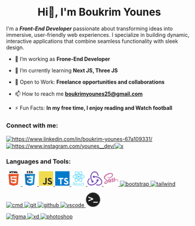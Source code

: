 <h1 align="center">Hi👋, I'm Boukrim Younes</h1>

I'm a ***Front-End Developer*** passionate about transforming ideas into immersive, user-friendly web experiences. I specialize in building dynamic, interactive applications that combine seamless functionality with sleek design.

- 🔭 I’m working as **Frone-End Developer**

- 🌱 I’m currently learning **Next JS, Three JS**

- 💼 Open to Work: **Freelance opportunities and collaborations**

- 📫 How to reach me **boukrimyounes25@gmail.com**

- ⚡ Fun Facts: **In my free time, I enjoy reading and Watch football**


<h3 align="left">Connect with me:</h3>

<p align="left">  
 <a href="https://www.linkedin.com/in/boukrim-younes-67a109331/" target="blank"><img align="center" src="https://raw.githubusercontent.com/rahuldkjain/github-profile-readme-generator/master/src/images/icons/Social/linked-in-alt.svg" alt="https://www.linkedin.com/in/boukrim-younes-67a109331/" height="30" width="40" /></a>
<a href="https://www.instagram.com/younes__dev/" target="blank"><img align="center" src="https://raw.githubusercontent.com/rahuldkjain/github-profile-readme-generator/master/src/images/icons/Social/instagram.svg" alt="https://www.instagram.com/younes__dev/" height="30" width="40" /></a><a href="https://x.com/younesboukrim" target="blank"><img align="center" src="https://cdn.iconscout.com/icon/free/png-512/free-twitter-x-icon-download-in-svg-png-gif-file-formats--logo-social-media-logos-pack-icons-7740647.png?f=webp&w=512" alt="x" height="70" width="70" /></a>
</p>


<h3 align="left">Languages and Tools:</h3>

<p align="left"> 

<a href="https://www.w3.org/html/" target="_blank" rel="noreferrer"> <img src="https://raw.githubusercontent.com/devicons/devicon/master/icons/html5/html5-original-wordmark.svg" alt="html5" width="40" height="40"/> </a>     <a href="https://www.w3schools.com/css/" target="_blank" rel="noreferrer"><img src="https://raw.githubusercontent.com/devicons/devicon/master/icons/css3/css3-original-wordmark.svg" alt="css3" width="40" height="40"/> </a>     <a href="https://developer.mozilla.org/en-US/docs/Web/JavaScript" target="_blank" rel="noreferrer"> <img src="https://raw.githubusercontent.com/devicons/devicon/master/icons/javascript/javascript-original.svg" alt="javascript" width="40" height="40"/> </a>     <a href="https://www.typescriptlang.org/" target="_blank" rel="noreferrer"> <img src="https://raw.githubusercontent.com/devicons/devicon/master/icons/typescript/typescript-original.svg" alt="tavascript" width="40" height="40"/> </a>     <a href="https://reactjs.org/" target="_blank" rel="noreferrer"> <img src="https://raw.githubusercontent.com/devicons/devicon/master/icons/react/react-original-wordmark.svg" alt="react" width="40" height="40"/> </a>     <a href="https://redux.js.org" target="_blank" rel="noreferrer"> <img src="https://raw.githubusercontent.com/devicons/devicon/master/icons/redux/redux-original.svg" alt="redux" width="40" height="40"/> </a>     <a href="https://sass-lang.com" target="_blank" rel="noreferrer"> <img src="https://raw.githubusercontent.com/devicons/devicon/master/icons/sass/sass-original.svg" alt="sass" width="40" height="40"/> </a>     <a href="https://getbootstrap.com" target="_blank" rel="noreferrer"> <img src="https://upload.wikimedia.org/wikipedia/commons/thumb/b/b2/Bootstrap_logo.svg/768px-Bootstrap_logo.svg.png?20210507000024" alt="bootstrap" width="45" height="40"/> </a>     <a href="https://tailwindcss.com/" target="_blank" rel="noreferrer"> <img src="https://www.vectorlogo.zone/logos/tailwindcss/tailwindcss-icon.svg" alt="tailwind" width="40" height="40"/> </a>     
 
<a href="https://www.npmjs.com/" target="_blank" rel="noreferrer"> <img src="https://cdn.worldvectorlogo.com/logos/npm.svg" alt="cmd" width="40" height="40"/> </a>     <a href="https://git-scm.com/" target="_blank" rel="noreferrer"> <img src="https://www.vectorlogo.zone/logos/git-scm/git-scm-icon.svg" alt="git" width="40" height="40"/> </a>     <a href="https://github.com/" target="_blank" rel="noreferrer"> <img src="https://avatars.githubusercontent.com/u/9919?s=200&v=4" alt="github" width="40" height="40"/> </a>     <a href="https://code.visualstudio.com/brand" target="_blank" rel="noreferrer"> <img src="https://upload.wikimedia.org/wikipedia/commons/thumb/9/9a/Visual_Studio_Code_1.35_icon.svg/768px-Visual_Studio_Code_1.35_icon.svg.png" alt="vscode" width="40" height="40"/> </a>     <a href="https://learn.microsoft.com/fr-fr/windows-server/administration/windows-commands/cmd" target="_blank" rel="noreferrer"> <img src="https://raw.githubusercontent.com/github/explore/80688e429a7d4ef2fca1e82350fe8e3517d3494d/topics/terminal/terminal.png" alt="cmd" width="40" height="40"/> </a> 

<a href="https://www.figma.com/" target="_blank" rel="noreferrer"> <img src="https://www.vectorlogo.zone/logos/figma/figma-icon.svg" alt="figma" width="40" height="40"/> </a>     <a href="https://www.adobe.com/products/xd.html" target="_blank" rel="noreferrer"> <img src="https://upload.wikimedia.org/wikipedia/commons/thumb/c/c2/Adobe_XD_CC_icon.svg/768px-Adobe_XD_CC_icon.svg.png" alt="xd" width="40" height="40"/> </a>     <a href="https://www.photoshop.com/en" target="_blank" rel="noreferrer"> <img src="https://upload.wikimedia.org/wikipedia/commons/thumb/a/af/Adobe_Photoshop_CC_icon.svg/768px-Adobe_Photoshop_CC_icon.svg.png?20200616073617" alt="photoshop" width="40" height="40"/> </a>
 
 </p>
 
 

 
 

 
 












